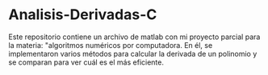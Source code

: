 # Analisis-Derivadas-C
Este repositorio contiene un archivo de matlab con mi proyecto parcial para la materia: "algoritmos numéricos por computadora. En él, se implementaron varios métodos para calcular la derivada de un polinomio y se comparan para ver cuál es el más eficiente.
